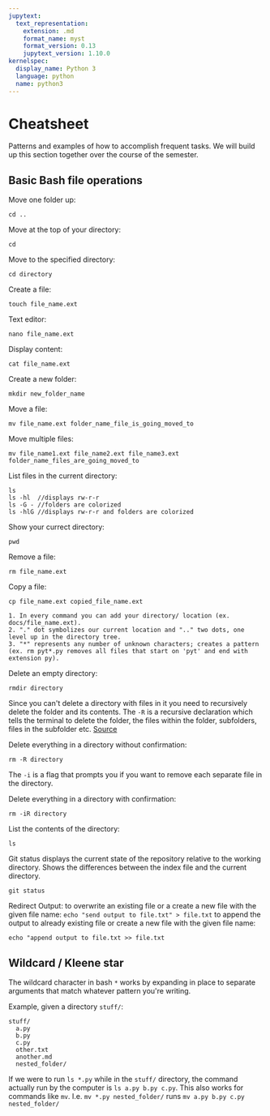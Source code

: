 ```yaml
---
jupytext:
  text_representation:
    extension: .md
    format_name: myst
    format_version: 0.13
    jupytext_version: 1.10.0
kernelspec:
  display_name: Python 3
  language: python
  name: python3
---
```



# Cheatsheet

Patterns and examples of how to accomplish frequent tasks. We will build up
this section together over the course of the semester. 


## Basic Bash file operations

Move one folder up:  
```
cd ..
```  
Move at the top of your directory:  
```
cd 
```   
Move to the specified directory:
```
cd directory
```
Create a file:
```
touch file_name.ext
```
Text editor:
```
nano file_name.ext
```
Display content:
```
cat file_name.ext
```
Create a new folder:
```
mkdir new_folder_name
```
Move a file:
```
mv file_name.ext folder_name_file_is_going_moved_to
```
Move multiple files:
```
mv file_name1.ext file_name2.ext file_name3.ext folder_name_files_are_going_moved_to
```
List files in the current directory:
```
ls
ls -hl  //displays rw-r-r 
ls -G - //folders are colorized
ls -hlG //displays rw-r-r and folders are colorized
```
Show your currect directory:
```
pwd
```
Remove a file:
```
rm file_name.ext
```
Copy a file:
```
cp file_name.ext copied_file_name.ext
```

``` {note} 
1. In every command you can add your directory/ location (ex. docs/file_name.ext).
2. "." dot symbolizes our current location and ".." two dots, one level up in the directory tree.
3. "*" represents any number of unknown characters; creates a pattern (ex. rm pyt*.py removes all files that start on 'pyt' and end with extension py).
```

Delete an empty directory:
```
rmdir directory
```

Since you can't delete a directory with files in it you need to recursively delete the folder and its contents. The ```-R``` is a recursive declaration which tells the terminal to delete the folder, the files within the folder, subfolders, files in the subfolder etc. [Source](https://www.macworld.com/article/222596/command-line-deleting-files-folders-mac-terminal.html)

Delete everything in a directory without confirmation:
```
rm -R directory
```
The ```-i``` is a flag that prompts you if you want to remove each separate file in the directory.

Delete everything in a directory with confirmation:
```
rm -iR directory
```

List the contents of the directory:
```
ls
```


 Git status displays the current state of the repository relative to the working directory. Shows the differences between the index file and the current directory.
```
git status
```

Redirect Output:
  to overwrite an existing file or a create a new file with the given file name:
``
echo "send output to file.txt" > file.txt
``
  to append the output to already existing file or create a new file with the given file name:
  ```
  echo "append output to file.txt >> file.txt
  ```


## Wildcard / Kleene star

The wildcard character in bash `*` works by expanding in place to separate arguments that match whatever pattern you're writing. 

Example, given a directory `stuff/`:
```
stuff/
  a.py
  b.py
  c.py
  other.txt
  another.md
  nested_folder/
```
If we were to run `ls *.py` while in the `stuff/` directory, the command actually run by the computer is `ls a.py b.py c.py`. This also works for commands like `mv`. I.e. `mv *.py nested_folder/` runs `mv a.py b.py c.py nested_folder/`


